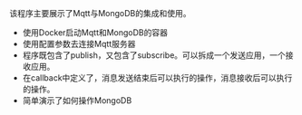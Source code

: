 该程序主要展示了Mqtt与MongoDB的集成和使用。
* 使用Docker启动Mqtt和MongoDB的容器
* 使用配置参数去连接Mqtt服务器
* 程序既包含了publish，又包含了subscribe。可以拆成一个发送应用，一个接收应用。
* 在callback中定义了，消息发送结束后可以执行的操作，消息接收后可以执行的操作。
* 简单演示了如何操作MongoDB